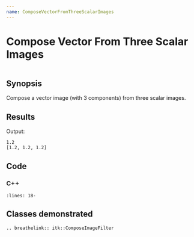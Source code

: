 ```yaml
---
name: ComposeVectorFromThreeScalarImages
---
```


# Compose Vector From Three Scalar Images

```{index} single: ComposeImageFilter pair: vector; image
```

## Synopsis

Compose a vector image (with 3 components) from three scalar images.

## Results

Output:

```
1.2
[1.2, 1.2, 1.2]
```

## Code

### C++

```{literalinclude} Code.cxx
:lines: 18-
```

## Classes demonstrated

```{eval-rst}
.. breathelink:: itk::ComposeImageFilter
```
